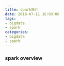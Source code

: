 ```yaml
---
title: spark简介
date: 2016-07-11 16:00:00
tags: 
- bigdata
- spark
categories:
- bigdata
- spark
---
```


### spark overview

